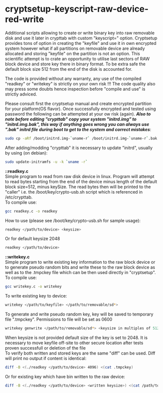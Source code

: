 # cryptsetup-keyscript-raw-device-red-write
Additional scripts allowing to create or write binary key into raw removable disk and use it later in crypttab with custom "keyscript=" option.
Cryptsetup provides tons of option in creating the "keyfile" and use it in own encrypted system however what if all partitions on removable device are already allocated and storing "keyfile" on the partition is not an option. This scientific attempt is to crate an opportunity to utilise last sectors of RAW block device and store key there in binary format. To be extra safe the default block size 512 from the end of the disk is accounted for.

The code is provided without any warranty, any use of the compiled "readkey" or "writekey" is strictly on your own risk !!!
The code quality also may press some doubts hence inspection before "compile and use" is strictly adviced.

Please consult first the cryptsetup manual and create encrypted partition for your platform(OS flavor). Once successfully encrypted and tested using password the following can be attempted at your ow risk (again).
**_Also to note before editing "crypttab" copy your system "initrd.img" to "initrd.img.bak", this way if anything goes wrong you can always use ".bak" initrd file during boot to get to the system and correct mistakes_**:
```bash
sudo cp -aRf /boot/initrd.img-`uname-r` /boot/initrd.img-`uname-r`.bak
```
After adding/modding "crypttab" it is necessary to update "initrd", usually by using (on debian):  <br />
```bash
sudo update-initramfs -u -k `uname -r`  
```
**::readkey.c**  <br />
Simple program to read from raw disk device in linux. Program will attempt to read bytes starting from the end of the
device minus length of the default block size=512, minus keySize. The read bytes then will be printed to the "caller"
i.e. the /boot/key/crypto-usb.sh script which is referenced in /etc/crypttab.  <br />
To compile use:  <br />
```bash
gcc readkey.c -o readkey
```
How to use (please see /boot/key/crypto-usb.sh for sample usage):  <br />
```bash
readkey </path/to/device> <keysize>
```
Or for default keysize 2048
```bash
readkey </path/to/device>
```
**::writekey.c**  <br />
Simple program to write existing key information to the raw block device or to generate pseudo random bits and write these
to the raw block device as well as to the .tmpckey file which can be then used directly in "cryptsetup".  <br />
To compile use:  <br />
```bash
gcc writekey.c -o writekey
```
To write existing key to device:  <br />
```bash
writekey </path/to/keyfile> </path/to/removable/sd*>
```
To generate and write pseudo random key, key will be saved to temporary file ".tmpckey". Permissions to file will be set as 0600  <br />
```bash
writekey genwrite </path/to/removable/sd*> <keysize in multiples of 512>
```
When keysize is not provided default size of the key is set to 2048. It is necessary to move keyfile off-site to other secure location after tests proven successfull or deletion of the file  <br />
To verify both written and stored keys are the same "diff" can be used. Diff will print no output if content is identical:
```bash
diff -B <(./readkey </path/to/device> 4096) <(cat .tmpckey)
```
Or for existing key which have bin written to the raw device:
```bash
diff -B <(./readkey </path/to/device> <written keysize>) <(cat /path/to/keyfile)
```

